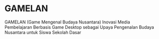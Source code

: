 # GAMELAN
GAMELAN (Game Mengenal Budaya Nusantara) Inovasi Media Pembelajaran Berbasis Game Desktop sebagai Upaya Pengenalan Budaya Nusantara untuk Siswa Sekolah Dasar
